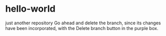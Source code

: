 # hello-world
just another repository
Go ahead and delete the branch, since its changes have been incorporated, with the Delete branch button in the purple box.
